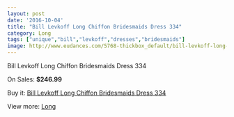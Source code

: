 ```yaml
---
layout: post
date: '2016-10-04'
title: "Bill Levkoff Long Chiffon Bridesmaids Dress 334"
category: Long
tags: ["unique","bill","levkoff","dresses","bridesmaids"]
image: http://www.eudances.com/5768-thickbox_default/bill-levkoff-long-chiffon-bridesmaids-dress-334.jpg
---
```

Bill Levkoff Long Chiffon Bridesmaids Dress 334

On Sales: **$246.99**
<a href="https://www.eudances.com/en/long/2013-bill-levkoff-long-chiffon-bridesmaids-dress-334.html"><amp-img layout="responsive" width="600" height="600" src="//www.eudances.com/5768-thickbox_default/bill-levkoff-long-chiffon-bridesmaids-dress-334.jpg" alt="Bill Levkoff Long Chiffon Bridesmaids Dress 334 0" /></a>

Buy it: [Bill Levkoff Long Chiffon Bridesmaids Dress 334](https://www.eudances.com/en/long/2013-bill-levkoff-long-chiffon-bridesmaids-dress-334.html "Bill Levkoff Long Chiffon Bridesmaids Dress 334")

View more: [Long](https://www.eudances.com/en/21-long "Long")